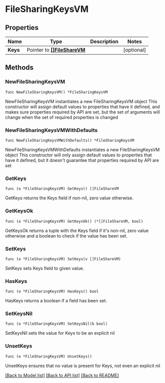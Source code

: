 # FileSharingKeysVM

## Properties

Name | Type | Description | Notes
------------ | ------------- | ------------- | -------------
**Keys** | Pointer to [**[]FileShareVM**](FileShareVM.md) |  | [optional] 

## Methods

### NewFileSharingKeysVM

`func NewFileSharingKeysVM() *FileSharingKeysVM`

NewFileSharingKeysVM instantiates a new FileSharingKeysVM object
This constructor will assign default values to properties that have it defined,
and makes sure properties required by API are set, but the set of arguments
will change when the set of required properties is changed

### NewFileSharingKeysVMWithDefaults

`func NewFileSharingKeysVMWithDefaults() *FileSharingKeysVM`

NewFileSharingKeysVMWithDefaults instantiates a new FileSharingKeysVM object
This constructor will only assign default values to properties that have it defined,
but it doesn't guarantee that properties required by API are set

### GetKeys

`func (o *FileSharingKeysVM) GetKeys() []FileShareVM`

GetKeys returns the Keys field if non-nil, zero value otherwise.

### GetKeysOk

`func (o *FileSharingKeysVM) GetKeysOk() (*[]FileShareVM, bool)`

GetKeysOk returns a tuple with the Keys field if it's non-nil, zero value otherwise
and a boolean to check if the value has been set.

### SetKeys

`func (o *FileSharingKeysVM) SetKeys(v []FileShareVM)`

SetKeys sets Keys field to given value.

### HasKeys

`func (o *FileSharingKeysVM) HasKeys() bool`

HasKeys returns a boolean if a field has been set.

### SetKeysNil

`func (o *FileSharingKeysVM) SetKeysNil(b bool)`

 SetKeysNil sets the value for Keys to be an explicit nil

### UnsetKeys
`func (o *FileSharingKeysVM) UnsetKeys()`

UnsetKeys ensures that no value is present for Keys, not even an explicit nil

[[Back to Model list]](../README.md#documentation-for-models) [[Back to API list]](../README.md#documentation-for-api-endpoints) [[Back to README]](../README.md)


